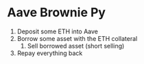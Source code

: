 # Aave Brownie Py

1. Deposit some ETH into Aave
2. Borrow some asset with the ETH collateral
	1. Sell borrowed asset (short selling)
3. Repay everything back